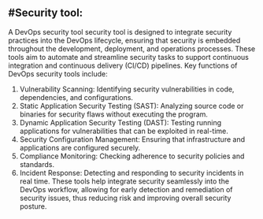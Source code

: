 #Security tool:
---------------
A DevOps security tool security tool is designed to integrate security practices into the DevOps lifecycle, ensuring that security is embedded throughout the development, deployment, and operations processes.
These tools aim to automate and streamline security tasks to support continuous integration and continuous delivery (CI/CD) pipelines. Key functions of DevOps security tools include:
 1. Vulnerability Scanning: Identifying security vulnerabilities in code, dependencies, and configurations.
 2. Static Application Security Testing (SAST): Analyzing source code or binaries for security flaws without executing the program.
3. Dynamic Application Security Testing (DAST): Testing running applications for vulnerabilities that can be exploited in real-time.
4. Security Configuration Management: Ensuring that infrastructure and applications are configured securely.
5. Compliance Monitoring: Checking adherence to security policies and standards.
6. Incident Response: Detecting and responding to security incidents in real time.
These tools help integrate security seamlessly into the DevOps workflow, allowing for early detection and remediation of security issues, thus reducing risk and improving overall security posture.
